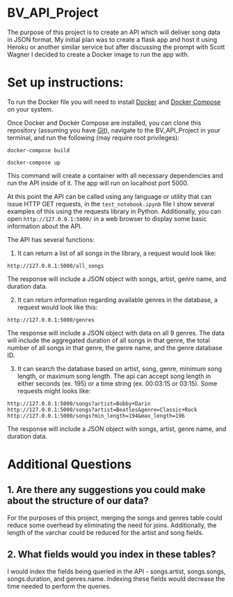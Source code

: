# BV_API_Project
The purpose of this project is to create an API which will deliver song data in JSON format. My initial plan was to create a flask app and host it using Heroku or another similar service but after discussing the prompt with Scott Wagner I decided to create a Docker image to run the app with.

# Set up instructions:
To run the Docker file you will need to install [Docker](https://docs.docker.com/install/) and [Docker Compose](https://docs.docker.com/compose/install/) on your system.

Once Docker and Docker Compose are installed, you can clone this repository (assuming you have [Git](https://git-scm.com/book/en/v2/Getting-Started-Installing-Git)), navigate to the BV_API_Project in your terminal, and run  the following (may require root privileges):

```
docker-compose build

docker-compose up
```

This command will create a  container with all necessary dependencies and run the API inside of it. The app will run on localhost port 5000.

At this point the API can be called using any language or utility that can issue HTTP GET requests, in the ```test_notebook.ipynb``` file I show several examples of this using the requests library in Python.  Additionally, you can open ```http://127.0.0.1:5000/``` in a web browser to display some basic information about the API.

The API has several functions:
1. It can return a list of all songs in the library, a request would look like:
```
http://127.0.0.1:5000/all_songs
```
The response will include a JSON object with songs, artist, genre name, and duration data.

2. It can return information regarding available genres in the database, a request would look like this:
```
http://127.0.0.1:5000/genres
```
The response will include a JSON object with data on all 9 genres. The data will include the aggregated duration of all songs in that genre, the total number of all songs in that genre, the genre name, and the genre database ID.

3. It can search the database based on artist, song, genre, minimum song length, or maximum song length. The api can accept song length in either seconds (ex. 195) or a time string (ex. 00:03:15 or 03:15). Some requests might looks like:
```
http://127.0.0.1:5000/songs?artist=Bobby+Darin
http://127.0.0.1:5000/songs?artist=Beatles&genre=Classic+Rock
http://127.0.0.1:5000/songs?min_length=194&max_length=196
```
The response will include a JSON object with songs, artist, genre name, and duration data.

# Additional Questions
## 1. Are there any suggestions you could make about the structure of our data?
For the purposes of this project, merging the songs and genres table could reduce some overhead by eliminating the need for joins. Additionally, the length of the varchar could be reduced for the artist and song fields.
## 2. What fields would you index in these tables?
I would index the fields being queried in the API - songs.artist, songs.songs, songs.duration, and genres.name. Indexing these fields would decrease the time needed to perform the queries.


